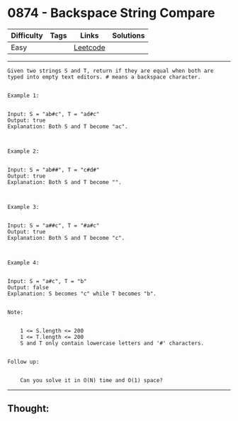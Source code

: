 # 0874 - Backspace String Compare

Difficulty  | Tags | Links | Solutions
----------- | ---- | ----- | -----
Easy |  | [Leetcode](https://leetcode.com/problems/backspace-string-compare/description/) |


-----------

```
Given two strings S and T, return if they are equal when both are typed into empty text editors. # means a backspace character.


Example 1:


Input: S = "ab#c", T = "ad#c"
Output: true
Explanation: Both S and T become "ac".



Example 2:


Input: S = "ab##", T = "c#d#"
Output: true
Explanation: Both S and T become "".



Example 3:


Input: S = "a##c", T = "#a#c"
Output: true
Explanation: Both S and T become "c".



Example 4:


Input: S = "a#c", T = "b"
Output: false
Explanation: S becomes "c" while T becomes "b".


Note:


	1 <= S.length <= 200
	1 <= T.length <= 200
	S and T only contain lowercase letters and '#' characters.


Follow up:


	Can you solve it in O(N) time and O(1) space?
```

-----------

## Thought:
